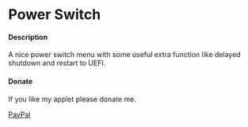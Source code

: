 # Power Switch

#### Description

A nice power switch menu with some useful extra function like delayed shutdown and restart to UEFI.

#### Donate

If you like my applet please donate me.

[PayPal](https://www.paypal.com/donate?hosted_button_id=UQ36TM48VSKPW)